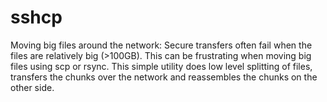 # sshcp
Moving big files around the network: 
Secure transfers often fail when the files are relatively big (>100GB). This can be frustrating when moving big files using scp or rsync. This simple utility does low level splitting of files, transfers the chunks over the network and reassembles the chunks on the other side.
